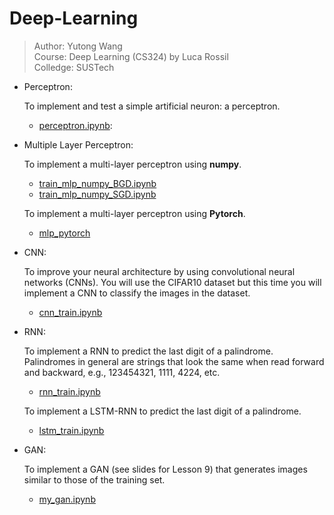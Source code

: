 # Deep-Learning
> Author: Yutong Wang  
> Course: Deep Learning (CS324) by Luca Rossil  
> Colledge: SUSTech

- Perceptron:
  
  To implement and test a simple artificial neuron: a perceptron.
  - [perceptron.ipynb](https://github.com/RainyTong/Deep-Learning/blob/master/MLPandPerceptron/Part1%20Perceptron/perceptron.ipynb):

    
- Multiple Layer Perceptron:

  To implement a multi-layer perceptron using **numpy**.
  
  - [train_mlp_numpy_BGD.ipynb](https://github.com/RainyTong/Deep-Learning/blob/master/MLPandPerceptron/Part2%20MLP_Numpy/train_mlp_numpy_BGD.ipynb)
  - [train_mlp_numpy_SGD.ipynb](https://github.com/RainyTong/Deep-Learning/blob/master/MLPandPerceptron/Part2%20MLP_Numpy/train_mlp_numpy_SGD.ipynb)
  
  To implement a multi-layer perceptron using **Pytorch**.
  - [mlp_pytorch](https://github.com/RainyTong/Deep-Learning/tree/master/CNN_RNN/Part1%20MLP_PyTorch)
  
- CNN:

  To improve your neural architecture by using convolutional neural networks (CNNs). You will use the CIFAR10 dataset but this time you will implement a CNN to classify the images in the dataset.
  
  - [cnn_train.ipynb](https://github.com/RainyTong/Deep-Learning/blob/master/CNN_RNN/Part2%20CNN/cnn_train.ipynb)
 
 - RNN:
  
    To implement a RNN to predict the last digit of a palindrome. Palindromes in general are strings that look the same when read forward and backward, e.g., 123454321, 1111, 4224, etc.
  
    - [rnn_train.ipynb](https://github.com/RainyTong/Deep-Learning/blob/master/CNN_RNN/Part3%20RNN/rnn_train.ipynb)
  
    To implement a LSTM-RNN to predict the last digit of a palindrome. 
  
    - [lstm_train.ipynb](https://github.com/RainyTong/Deep-Learning/blob/master/LSTM_GAN/Part1%20LSTM/lstm_train.ipynb)
  
- GAN:

  To implement a GAN (see slides for Lesson 9) that generates images similar to those of the training set.
  
  - [my_gan.ipynb](https://github.com/RainyTong/Deep-Learning/blob/master/LSTM_GAN/Part2%20GAN/my_gan.ipynb)
  
